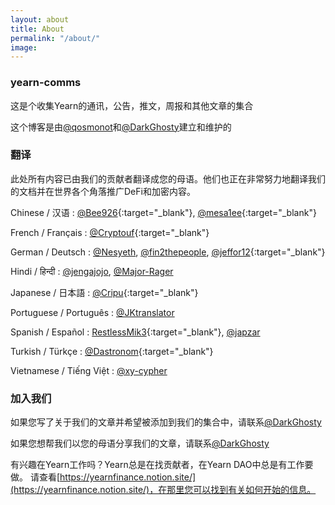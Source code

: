 ```yaml
---
layout: about
title: About
permalink: "/about/"
image:
---
```


### yearn-comms

这是个收集Yearn的通讯，公告，推文，周报和其他文章的集合

这个博客是由[@qosmonot](https://twitter.com/cryptouf)和[@DarkGhosty](https://t.me/DarkGhosty)建立和维护的

### 翻译

此处所有内容已由我们的贡献者翻译成您的母语。他们也正在非常努力地翻译我们的文档并在世界各个角落推广DeFi和加密内容。

Chinese / 汉语 : [@Bee926](https://twitter.com/bee_926){:target="_blank"}, [@mesa1ee](https://twitter.com/mesa1ee){:target="_blank"}

French / Français :  [@Cryptouf](https://twitter.com/cryptouf){:target="_blank"}

German / Deutsch : [@Nesyeth](), [@fin2thepeople](), [@jeffor12](https://twitter.com/jeff84431381){:target="_blank"}

Hindi / हिन्दी : [@jengajojo](), [@Major-Rager]()

Japanese / 日本語 : [@Cripu](https://twitter.com/CRYPTANNEWS){:target="_blank"}

Portuguese / Português : [@JKtranslator]()

Spanish / Español : [RestlessMik3](https://twitter.com/margjr84){:target="_blank"}, [@japzar]()

Turkish / Türkçe : [@Dastronom](https://twitter.com/Dastronomm){:target="_blank"}

Vietnamese / Tiếng Việt : [@xy-cypher]()

### 加入我们

如果您写了关于我们的文章并希望被添加到我们的集合中，请联系[@DarkGhosty](https://t.me/DarkGhosty)

如果您想帮我们以您的母语分享我们的文章，请联系[@DarkGhosty](https://t.me/DarkGhosty)

有兴趣在Yearn工作吗？Yearn总是在找贡献者，在Yearn DAO中总是有工作要做。 请查看[https://yearnfinance.notion.site/](https://yearnfinance.notion.site/)，在那里您可以找到有关如何开始的信息。
